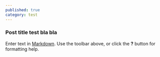 ```yaml
---
published: true
category: test
---
```

### Post title test bla bla

Enter text in [Markdown](http://daringfireball.net/projects/markdown/). Use the toolbar above, or click the **?** button for formatting help.
